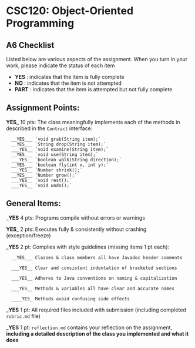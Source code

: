 # CSC120: Object-Oriented Programming
## A6 Checklist

Listed below are various aspects of the assignment.  When you turn in your work, please indicate the status of each item

- **YES** : indicates that the item is fully complete
- **NO** : indicates that the item is not attempted
- **PART** : indicates that the item is attempted but not fully complete


## Assignment Points:

__YES___ 10 pts: The class meaningfully implements each of the methods in described in the `Contract` interface:

      __YES___ `void grab(String item);`
      __YES___ `String drop(String item);`
      ___YES__ `void examine(String item);`
      __YES___ `void use(String item);`
      ___YES__ `boolean walk(String direction);`
      __YES___ `boolean fly(int x, int y);`
      ___YES__ `Number shrink();`
      __YES___ `Number grow();`
      ___YES__ `void rest();`
      ___YES__ `void undo();`


## General Items:

___YES__ 4 pts: Programs compile without errors or warnings

__YES___ 2 pts: Executes fully & consistently without crashing (exception/freeze)

___YES__ 2 pt: Complies with style guidelines (missing items 1 pt each):

      __YES___ Classes & class members all have Javadoc header comments

      ___YES__ Clear and consistent indentation of bracketed sections

      ___YES__ Adheres to Java conventions on naming & capitalization

      ___YES__ Methods & variables all have clear and accurate names

      ____YES_ Methods avoid confusing side effects

___YES__ 1 pt: All required files included with submission (including completed `rubric.md` file)

___YES__ 1 pt: `reflection.md` contains your reflection on the assignment, **including a detailed description of the class you implemented and what it does**
